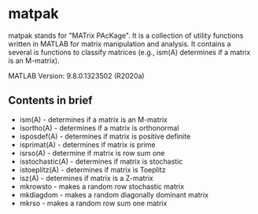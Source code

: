 # matpak
matpak stands for "MATrix PAcKage".  It is a collection of utility functions written in MATLAB for matrix manipulation and analysis.  It contains a several *is* functions to classify matrices (e.g., ism(A) determines if a matrix is an M-matrix).    

MATLAB Version: 9.8.0.1323502 (R2020a)


## Contents in brief

* ism(A) - determines if a matrix is an M-matrix 
* isortho(A) - determines if a matrix is orthonormal
* isposdef(A) - determines if matrix is positive definite
* isprimat(A) - determines if matrix is prime
* isrso(A) - determine if matrix  is row sum one
* isstochastic(A) - determines if matrix is stochastic
* istoeplitz(A) - determines if matrix is Toeplitz
* isz(A) - determines if matrix is a Z-matrix
* mkrowsto - makes a random row stochastic matrix
* mkdiagdom - makes a random diagonally dominant matrix
* mkrso - makes a random row sum one matrix


